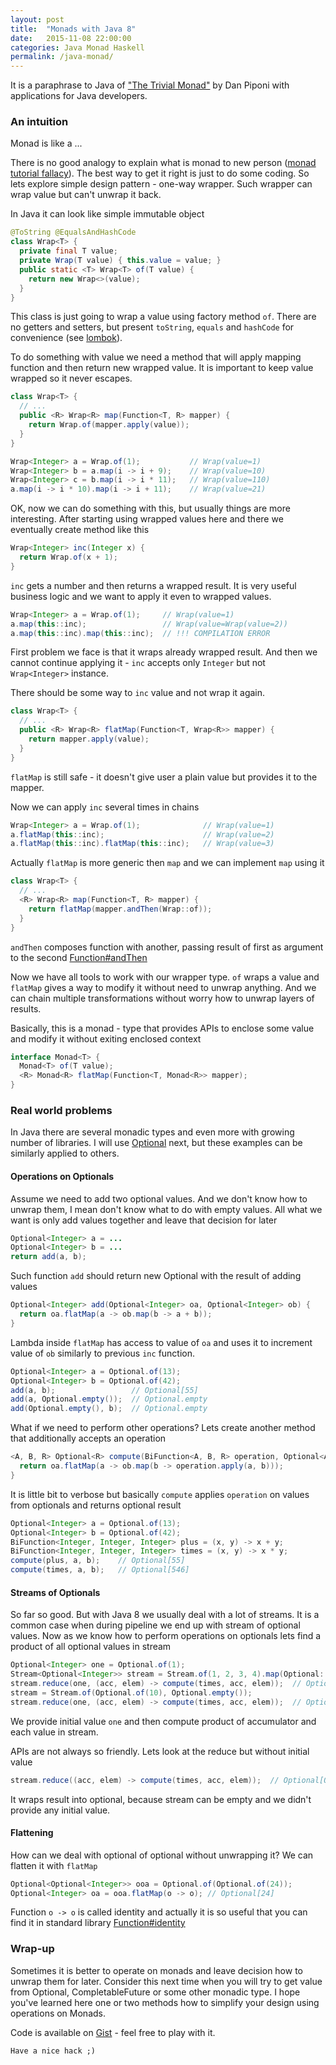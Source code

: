 ```yaml
---
layout: post
title:  "Monads with Java 8"
date:   2015-11-08 22:00:00
categories: Java Monad Haskell
permalink: /java-monad/
---
```

It is a paraphrase to Java of ["The Trivial Monad"][trivial-monad] by Dan Piponi with applications for Java developers.

### An intuition

Monad is like a ...

There is no good analogy to explain what is monad to new person ([monad tutorial fallacy][monad-fallacy]). The best way to get it right is just to do some coding. So lets explore simple design pattern - one-way wrapper. Such wrapper can wrap value but can't unwrap it back.

In Java it can look like simple immutable object

```java
@ToString @EqualsAndHashCode
class Wrap<T> {
  private final T value;
  private Wrap(T value) { this.value = value; }
  public static <T> Wrap<T> of(T value) {
    return new Wrap<>(value);
  }
}
```
This class is just going to wrap a value using factory method `of`. There are no getters and setters, but present `toString`, `equals` and `hashCode` for convenience (see [lombok]).

To do something with value we need a method that will apply mapping function and then return new wrapped value. It is important to keep value wrapped so it never escapes.

```java
class Wrap<T> {
  // ...
  public <R> Wrap<R> map(Function<T, R> mapper) {
    return Wrap.of(mapper.apply(value));
  }
}
```

```java
Wrap<Integer> a = Wrap.of(1);           // Wrap(value=1)
Wrap<Integer> b = a.map(i -> i + 9);    // Wrap(value=10)
Wrap<Integer> c = b.map(i -> i * 11);   // Wrap(value=110)
a.map(i -> i * 10).map(i -> i + 11);    // Wrap(value=21)
```
OK, now we can do something with this, but usually things are more interesting. After starting using wrapped values here and there we eventually create method like this

```java
Wrap<Integer> inc(Integer x) {
  return Wrap.of(x + 1);
}
```
`inc` gets a number and then returns a wrapped result. It is very useful business logic and we want to apply it even to wrapped values.

```java
Wrap<Integer> a = Wrap.of(1);     // Wrap(value=1)
a.map(this::inc);                 // Wrap(value=Wrap(value=2))
a.map(this::inc).map(this::inc);  // !!! COMPILATION ERROR
```
First problem we face is that it wraps already wrapped result. And then we cannot continue applying it - `inc` accepts only `Integer` but not `Wrap<Integer>` instance.

There should be some way to `inc` value and not wrap it again.

```java
class Wrap<T> {
  // ...
  public <R> Wrap<R> flatMap(Function<T, Wrap<R>> mapper) {
    return mapper.apply(value);
  }
}
```
`flatMap` is still safe - it doesn't give user a plain value but provides it to the mapper.

Now we can apply `inc` several times in chains

```java
Wrap<Integer> a = Wrap.of(1);              // Wrap(value=1)
a.flatMap(this::inc);                      // Wrap(value=2)
a.flatMap(this::inc).flatMap(this::inc);   // Wrap(value=3)
```
Actually `flatMap` is more generic then `map` and we can implement `map` using it

```java
class Wrap<T> {
  // ...
  <R> Wrap<R> map(Function<T, R> mapper) {
    return flatMap(mapper.andThen(Wrap::of));
  }
}
```
`andThen` composes function with another, passing result of first as argument to the second [Function#andThen]

Now we have all tools to work with our wrapper type. `of` wraps a value and `flatMap` gives a way to modify it without need to unwrap anything. And we can chain multiple transformations without worry how to unwrap layers of results.

Basically, this is a monad - type that provides APIs to enclose some value and modify it without exiting enclosed context

```java
interface Monad<T> {
  Monad<T> of(T value);
  <R> Monad<R> flatMap(Function<T, Monad<R>> mapper);
}
```

### Real world problems

In Java there are several monadic types and even more with growing number of libraries. I will use [Optional] next, but these examples can be similarly applied to others.

#### Operations on Optionals

Assume we need to add two optional values. And we don't know how to unwrap them, I mean don't know what to do with empty values. All what we want is only add values together and leave that decision for later

```java
Optional<Integer> a = ...
Optional<Integer> b = ...
return add(a, b);
```
Such function `add` should return new Optional with the result of adding values

```java
Optional<Integer> add(Optional<Integer> oa, Optional<Integer> ob) {
  return oa.flatMap(a -> ob.map(b -> a + b));
}
```
Lambda inside `flatMap` has access to value of `oa` and uses it to increment value of `ob` similarly to previous `inc` function.

```java
Optional<Integer> a = Optional.of(13);
Optional<Integer> b = Optional.of(42);
add(a, b);                 // Optional[55]
add(a, Optional.empty());  // Optional.empty
add(Optional.empty(), b);  // Optional.empty
```

What if we need to perform other operations? Lets create another method that additionally accepts an operation

```java
<A, B, R> Optional<R> compute(BiFunction<A, B, R> operation, Optional<A> oa, Optional<B> ob) {
  return oa.flatMap(a -> ob.map(b -> operation.apply(a, b)));
}
```
It is little bit to verbose but basically `compute` applies `operation` on values from optionals and returns optional result

```java
Optional<Integer> a = Optional.of(13);
Optional<Integer> b = Optional.of(42);
BiFunction<Integer, Integer, Integer> plus = (x, y) -> x + y;
BiFunction<Integer, Integer, Integer> times = (x, y) -> x * y;
compute(plus, a, b);    // Optional[55]
compute(times, a, b);   // Optional[546]
```

#### Streams of Optionals
So far so good. But with Java 8 we usually deal with a lot of streams. It is a common case when during pipeline we end up with stream of optional values. Now as we know how to perform operations on optionals lets find a product of all optional values in stream

```java
Optional<Integer> one = Optional.of(1);
Stream<Optional<Integer>> stream = Stream.of(1, 2, 3, 4).map(Optional::of);
stream.reduce(one, (acc, elem) -> compute(times, acc, elem));  // Optional[24]
stream = Stream.of(Optional.of(10), Optional.empty());
stream.reduce(one, (acc, elem) -> compute(times, acc, elem));  // Optional.empty
```
We provide initial value `one` and then compute product of accumulator and each value in stream.

APIs are not always so friendly. Lets look at the reduce but without initial value

```java
stream.reduce((acc, elem) -> compute(times, acc, elem));  // Optional[Optional[24]]
```
It wraps result into optional, because stream can be empty and we didn't provide any initial value.

#### Flattening
How can we deal with optional of optional without unwrapping it?
We can flatten it with `flatMap`

```java
Optional<Optional<Integer>> ooa = Optional.of(Optional.of(24));
Optional<Integer> oa = ooa.flatMap(o -> o); // Optional[24]
```
Function `o -> o` is called identity and actually it is so useful that you can find it in standard library [Function#identity][identity]

### Wrap-up
Sometimes it is better to operate on monads and leave decision how to unwrap them for later. Consider this next time when you will try to get value from Optional, CompletableFuture or some other monadic type. I hope you've learned here one or two methods how to simplify your design using operations on Monads.

Code is available on [Gist] - feel free to play with it.

`Have a nice hack ;)`

[trivial-monad]: http://blog.sigfpe.com/2007/04/trivial-monad.html
[monad-fallacy]: https://byorgey.wordpress.com/2009/01/12/abstraction-intuition-and-the-monad-tutorial-fallacy/
[identity]: http://docs.oracle.com/javase/8/docs/api/java/util/function/Function.html#identity--
[Function#andThen]: http://docs.oracle.com/javase/8/docs/api/java/util/function/Function.html#andThen-java.util.function.Function-
[lombok]: https://projectlombok.org/
[Gist]: https://gist.github.com/nbardiuk/91793d997bed62f36175
[Optional]: http://docs.oracle.com/javase/8/docs/api/java/util/Optional.html
